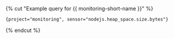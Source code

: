 {% cut "Example query for {{ monitoring-short-name }}" %}

```
{project="monitoring", sensor="nodejs.heap_space.size.bytes"}
```

{% endcut %}